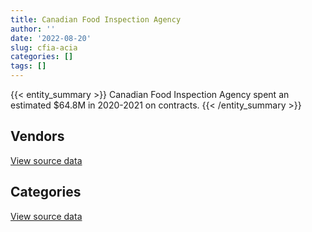 ```yaml
---
title: Canadian Food Inspection Agency
author: ''
date: '2022-08-20'
slug: cfia-acia
categories: []
tags: []
---
```


<script src="/rmarkdown-libs/htmlwidgets/htmlwidgets.js"></script>
<link href="/rmarkdown-libs/datatables-css/datatables-crosstalk.css" rel="stylesheet" />
<script src="/rmarkdown-libs/datatables-binding/datatables.js"></script>
<script src="/rmarkdown-libs/jquery/jquery-3.6.0.min.js"></script>
<link href="/rmarkdown-libs/dt-core-bootstrap/css/dataTables.bootstrap.min.css" rel="stylesheet" />
<link href="/rmarkdown-libs/dt-core-bootstrap/css/dataTables.bootstrap.extra.css" rel="stylesheet" />
<script src="/rmarkdown-libs/dt-core-bootstrap/js/jquery.dataTables.min.js"></script>
<script src="/rmarkdown-libs/dt-core-bootstrap/js/dataTables.bootstrap.min.js"></script>
<link href="/rmarkdown-libs/crosstalk/css/crosstalk.min.css" rel="stylesheet" />
<script src="/rmarkdown-libs/crosstalk/js/crosstalk.min.js"></script>
<script src="/rmarkdown-libs/htmlwidgets/htmlwidgets.js"></script>
<link href="/rmarkdown-libs/datatables-css/datatables-crosstalk.css" rel="stylesheet" />
<script src="/rmarkdown-libs/datatables-binding/datatables.js"></script>
<script src="/rmarkdown-libs/jquery/jquery-3.6.0.min.js"></script>
<link href="/rmarkdown-libs/dt-core-bootstrap/css/dataTables.bootstrap.min.css" rel="stylesheet" />
<link href="/rmarkdown-libs/dt-core-bootstrap/css/dataTables.bootstrap.extra.css" rel="stylesheet" />
<script src="/rmarkdown-libs/dt-core-bootstrap/js/jquery.dataTables.min.js"></script>
<script src="/rmarkdown-libs/dt-core-bootstrap/js/dataTables.bootstrap.min.js"></script>
<link href="/rmarkdown-libs/crosstalk/css/crosstalk.min.css" rel="stylesheet" />
<script src="/rmarkdown-libs/crosstalk/js/crosstalk.min.js"></script>

{{< entity_summary >}}
Canadian Food Inspection Agency spent an estimated \$64.8M in 2020-2021 on contracts.
{{< /entity_summary >}}

## Vendors

<div id="htmlwidget-1" style="width:100%;height:auto;" class="datatables html-widget"></div>
<script type="application/json" data-for="htmlwidget-1">{"x":{"style":"bootstrap","filter":"none","vertical":false,"data":[["<a href=\"/vendors/a_hundred_answers/\">A HUNDRED ANSWERS<\/a>","<a href=\"/vendors/ab_sciex/\">AB SCIEX<\/a>","<a href=\"/vendors/accenture/\">ACCENTURE<\/a>","<a href=\"/vendors/acklands_grainger/\">ACKLANDS GRAINGER<\/a>","<a href=\"/vendors/adobe/\">ADOBE<\/a>","<a href=\"/vendors/advanced_business_interiors/\">ADVANCED BUSINESS INTERIORS<\/a>","<a href=\"/vendors/advanced_chippewa_technologies/\">ADVANCED CHIPPEWA TECHNOLOGIES<\/a>","<a href=\"/vendors/agilent/\">AGILENT<\/a>","<a href=\"/vendors/ainsworth/\">AINSWORTH<\/a>","<a href=\"/vendors/air_liquide_canada/\">AIR LIQUIDE CANADA<\/a>","<a href=\"/vendors/als_canada/\">ALS CANADA<\/a>","<a href=\"/vendors/altis_human_resources/\">ALTIS HUMAN RESOURCES<\/a>","<a href=\"/vendors/aon_reed_stenhouse/\">AON REED STENHOUSE<\/a>","<a href=\"/vendors/ari_financial_services/\">ARI FINANCIAL SERVICES<\/a>","<a href=\"/vendors/artemp_personnel_services/\">ARTEMP PERSONNEL SERVICES<\/a>","<a href=\"/vendors/avi_spl_canada/\">AVI SPL CANADA<\/a>","<a href=\"/vendors/avondale_construction/\">AVONDALE CONSTRUCTION<\/a>","<a href=\"/vendors/bdo_canada/\">BDO CANADA<\/a>","<a href=\"/vendors/biomerieux_canada/\">BIOMERIEUX CANADA<\/a>","<a href=\"/vendors/black_mcdonald/\">BLACK MCDONALD<\/a>","<a href=\"/vendors/bluedot/\">BLUEDOT<\/a>","<a href=\"/vendors/bruker/\">BRUKER<\/a>","<a href=\"/vendors/bureau_veritas_canada/\">BUREAU VERITAS CANADA<\/a>","<a href=\"/vendors/canada_post/\">CANADA POST<\/a>","<a href=\"/vendors/canadian_corps_of_commissionaires/\">CANADIAN CORPS OF COMMISSIONAIRES<\/a>","<a href=\"/vendors/carahsoft_technology/\">CARAHSOFT TECHNOLOGY<\/a>","<a href=\"/vendors/carleton_electric/\">CARLETON ELECTRIC<\/a>","<a href=\"/vendors/caro_analytical_services/\">CARO ANALYTICAL SERVICES<\/a>","<a href=\"/vendors/cdw_canada/\">CDW CANADA<\/a>","<a href=\"/vendors/charron_human_resources/\">CHARRON HUMAN RESOURCES<\/a>","<a href=\"/vendors/cistel_technology/\">CISTEL TECHNOLOGY<\/a>","<a href=\"/vendors/closereach/\">CLOSEREACH<\/a>","<a href=\"/vendors/cnw_group/\">CNW GROUP<\/a>","<a href=\"/vendors/cofomo/\">COFOMO<\/a>","<a href=\"/vendors/construction_bugere/\">CONSTRUCTION BUGERE<\/a>","<a href=\"/vendors/contract_community/\">CONTRACT COMMUNITY<\/a>","<a href=\"/vendors/cossette_communications/\">COSSETTE COMMUNICATIONS<\/a>","<a href=\"/vendors/csdc_systems/\">CSDC SYSTEMS<\/a>","<a href=\"/vendors/d_f_s/\">D F S<\/a>","<a href=\"/vendors/d_mark_biosciences/\">D MARK BIOSCIENCES<\/a>","<a href=\"/vendors/d4is_solutions/\">D4IS SOLUTIONS<\/a>","<a href=\"/vendors/data_communications_management/\">DATA COMMUNICATIONS MANAGEMENT<\/a>","<a href=\"/vendors/dell_computer/\">DELL COMPUTER<\/a>","<a href=\"/vendors/dexter_construction/\">DEXTER CONSTRUCTION<\/a>","<a href=\"/vendors/dls_technology/\">DLS TECHNOLOGY<\/a>","<a href=\"/vendors/donna_cona/\">DONNA CONA<\/a>","<a href=\"/vendors/dynamic_facility_services/\">DYNAMIC FACILITY SERVICES<\/a>","<a href=\"/vendors/dynamic_personnel_consultants/\">DYNAMIC PERSONNEL CONSULTANTS<\/a>","<a href=\"/vendors/ecole_de_langues_la_cite/\">ECOLE DE LANGUES LA CITE<\/a>","<a href=\"/vendors/ekos_research_associates/\">EKOS RESEARCH ASSOCIATES<\/a>","<a href=\"/vendors/envirosafe_janitorial/\">ENVIROSAFE JANITORIAL<\/a>","<a href=\"/vendors/ernst_young/\">ERNST YOUNG<\/a>","<a href=\"/vendors/esbe_scientific_industries/\">ESBE SCIENTIFIC INDUSTRIES<\/a>","<a href=\"/vendors/esri/\">ESRI<\/a>","<a href=\"/vendors/evripos_janitorial_services/\">EVRIPOS JANITORIAL SERVICES<\/a>","<a href=\"/vendors/excel_human_resources/\">EXCEL HUMAN RESOURCES<\/a>","<a href=\"/vendors/exp_services/\">EXP SERVICES<\/a>","<a href=\"/vendors/factiva/\">FACTIVA<\/a>","<a href=\"/vendors/fast_forward_french/\">FAST FORWARD FRENCH<\/a>","<a href=\"/vendors/felix_technology/\">FELIX TECHNOLOGY<\/a>","<a href=\"/vendors/ford_motor_company/\">FORD MOTOR COMPANY<\/a>","<a href=\"/vendors/gartner/\">GARTNER<\/a>","<a href=\"/vendors/general_electric_canada/\">GENERAL ELECTRIC CANADA<\/a>","<a href=\"/vendors/general_motors/\">GENERAL MOTORS<\/a>","<a href=\"/vendors/genesis_integration/\">GENESIS INTEGRATION<\/a>","<a href=\"/vendors/genome_quebec/\">GENOME QUEBEC<\/a>","<a href=\"/vendors/getinge_canada/\">GETINGE CANADA<\/a>","<a href=\"/vendors/gfl_environmental/\">GFL ENVIRONMENTAL<\/a>","<a href=\"/vendors/global_knowledge/\">GLOBAL KNOWLEDGE<\/a>","<a href=\"/vendors/global_total_office/\">GLOBAL TOTAL OFFICE<\/a>","<a href=\"/vendors/global_upholstery/\">GLOBAL UPHOLSTERY<\/a>","<a href=\"/vendors/goss_gilroy/\">GOSS GILROY<\/a>","<a href=\"/vendors/graybridge_international_consulting/\">GRAYBRIDGE INTERNATIONAL CONSULTING<\/a>","<a href=\"/vendors/grc_architects/\">GRC ARCHITECTS<\/a>","<a href=\"/vendors/haworth/\">HAWORTH<\/a>","<a href=\"/vendors/hitrac/\">HITRAC<\/a>","<a href=\"/vendors/honeywell/\">HONEYWELL<\/a>","<a href=\"/vendors/hypertec/\">HYPERTEC<\/a>","<a href=\"/vendors/hyundai_auto_canada/\">HYUNDAI AUTO CANADA<\/a>","<a href=\"/vendors/ibiska_telecom/\">IBISKA TELECOM<\/a>","<a href=\"/vendors/ibm_canada/\">IBM CANADA<\/a>","<a href=\"/vendors/ifathom/\">IFATHOM<\/a>","<a href=\"/vendors/ihs_global/\">IHS GLOBAL<\/a>","<a href=\"/vendors/illumina_canada/\">ILLUMINA CANADA<\/a>","<a href=\"/vendors/imperial_cleaners/\">IMPERIAL CLEANERS<\/a>","<a href=\"/vendors/info_tech_research_group/\">INFO TECH RESEARCH GROUP<\/a>","<a href=\"/vendors/insa/\">INSA<\/a>","<a href=\"/vendors/iron_mountain/\">IRON MOUNTAIN<\/a>","<a href=\"/vendors/isomass_scientific/\">ISOMASS SCIENTIFIC<\/a>","<a href=\"/vendors/it_net_consultants/\">IT NET CONSULTANTS<\/a>","<a href=\"/vendors/johnson_controls_canada/\">JOHNSON CONTROLS CANADA<\/a>","<a href=\"/vendors/jp2g_consultants/\">JP2G CONSULTANTS<\/a>","<a href=\"/vendors/jumec_construction/\">JUMEC CONSTRUCTION<\/a>","<a href=\"/vendors/konica_minolta_business_solutions/\">KONICA MINOLTA BUSINESS SOLUTIONS<\/a>","<a href=\"/vendors/kpmg/\">KPMG<\/a>","<a href=\"/vendors/lansdowne_technologies/\">LANSDOWNE TECHNOLOGIES<\/a>","<a href=\"/vendors/laval_lab/\">LAVAL LAB<\/a>","<a href=\"/vendors/levitt_safety/\">LEVITT SAFETY<\/a>","<a href=\"/vendors/life_technologies/\">LIFE TECHNOLOGIES<\/a>","<a href=\"/vendors/lifespeak/\">LIFESPEAK<\/a>","<a href=\"/vendors/lionbridge/\">LIONBRIDGE<\/a>","<a href=\"/vendors/lowe_martin_company/\">LOWE MARTIN COMPANY<\/a>","<a href=\"/vendors/lumina_it/\">LUMINA IT<\/a>","<a href=\"/vendors/maplesoft_consulting/\">MAPLESOFT CONSULTING<\/a>","<a href=\"/vendors/maxsys_staffing_and_consulting/\">MAXSYS STAFFING AND CONSULTING<\/a>","<a href=\"/vendors/maxxam_analytics/\">MAXXAM ANALYTICS<\/a>","<a href=\"/vendors/mcnally_construction/\">MCNALLY CONSTRUCTION<\/a>","<a href=\"/vendors/mgis/\">MGIS<\/a>","<a href=\"/vendors/michanie_construction/\">MICHANIE CONSTRUCTION<\/a>","<a href=\"/vendors/micronostyx/\">MICRONOSTYX<\/a>","<a href=\"/vendors/microsoft_canada/\">MICROSOFT CANADA<\/a>","<a href=\"/vendors/mindwire_systems/\">MINDWIRE SYSTEMS<\/a>","<a href=\"/vendors/mishkumi_technologies/\">MISHKUMI TECHNOLOGIES<\/a>","<a href=\"/vendors/mitsubishi_motor_sales/\">MITSUBISHI MOTOR SALES<\/a>","<a href=\"/vendors/morneau_shepell/\">MORNEAU SHEPELL<\/a>","<a href=\"/vendors/nations_translation_group/\">NATIONS TRANSLATION GROUP<\/a>","<a href=\"/vendors/navpoint_consulting_group/\">NAVPOINT CONSULTING GROUP<\/a>","<a href=\"/vendors/neptune_security_services/\">NEPTUNE SECURITY SERVICES<\/a>","<a href=\"/vendors/newfound_recruiting/\">NEWFOUND RECRUITING<\/a>","<a href=\"/vendors/nisha_techonologies/\">NISHA TECHONOLOGIES<\/a>","<a href=\"/vendors/nissan_canada/\">NISSAN CANADA<\/a>","<a href=\"/vendors/onix_networking_canada/\">ONIX NETWORKING CANADA<\/a>","<a href=\"/vendors/opentext/\">OPENTEXT<\/a>","<a href=\"/vendors/oracle_canada/\">ORACLE CANADA<\/a>","<a href=\"/vendors/orangutech/\">ORANGUTECH<\/a>","<a href=\"/vendors/phaselock_systems_international/\">PHASELOCK SYSTEMS INTERNATIONAL<\/a>","<a href=\"/vendors/pleiad_canada/\">PLEIAD CANADA<\/a>","<a href=\"/vendors/portage_personnel/\">PORTAGE PERSONNEL<\/a>","<a href=\"/vendors/printers_plus/\">PRINTERS PLUS<\/a>","<a href=\"/vendors/procom_consultants/\">PROCOM CONSULTANTS<\/a>","<a href=\"/vendors/prosci_canada/\">PROSCI CANADA<\/a>","<a href=\"/vendors/protak_consulting_group/\">PROTAK CONSULTING GROUP<\/a>","<a href=\"/vendors/purespirit_solutions/\">PURESPIRIT SOLUTIONS<\/a>","<a href=\"/vendors/qiagen/\">QIAGEN<\/a>","<a href=\"/vendors/qmr/\">QMR<\/a>","<a href=\"/vendors/quintet_consulting/\">QUINTET CONSULTING<\/a>","<a href=\"/vendors/randstad/\">RANDSTAD<\/a>","<a href=\"/vendors/raymond_chabot_grant_thornton/\">RAYMOND CHABOT GRANT THORNTON<\/a>","<a href=\"/vendors/risk_sciences_international/\">RISK SCIENCES INTERNATIONAL<\/a>","<a href=\"/vendors/roche_diagnostics/\">ROCHE DIAGNOSTICS<\/a>","<a href=\"/vendors/sas_institute/\">SAS INSTITUTE<\/a>","<a href=\"/vendors/si_systems/\">SI SYSTEMS<\/a>","<a href=\"/vendors/siemens/\">SIEMENS<\/a>","<a href=\"/vendors/silliker_jr_laboratories/\">SILLIKER JR LABORATORIES<\/a>","<a href=\"/vendors/softchoice/\">SOFTCHOICE<\/a>","<a href=\"/vendors/sra_staffing_solutions/\">SRA STAFFING SOLUTIONS<\/a>","<a href=\"/vendors/st_joseph_print_group/\">ST JOSEPH PRINT GROUP<\/a>","<a href=\"/vendors/stantec/\">STANTEC<\/a>","<a href=\"/vendors/subaru_canada/\">SUBARU CANADA<\/a>","<a href=\"/vendors/systemscope/\">SYSTEMSCOPE<\/a>","<a href=\"/vendors/tag_hr/\">TAG HR<\/a>","<a href=\"/vendors/teknion/\">TEKNION<\/a>","<a href=\"/vendors/teksystems_canada/\">TEKSYSTEMS CANADA<\/a>","<a href=\"/vendors/telecom_computer_services/\">TELECOM COMPUTER SERVICES<\/a>","<a href=\"/vendors/the_aim_group/\">THE AIM GROUP<\/a>","<a href=\"/vendors/the_island_construction/\">THE ISLAND CONSTRUCTION<\/a>","<a href=\"/vendors/the_masha_krupp_translation_group/\">THE MASHA KRUPP TRANSLATION GROUP<\/a>","<a href=\"/vendors/the_right_door_consulting/\">THE RIGHT DOOR CONSULTING<\/a>","<a href=\"/vendors/the_vcan_group/\">THE VCAN GROUP<\/a>","<a href=\"/vendors/thermo_fisher_scientific/\">THERMO FISHER SCIENTIFIC<\/a>","<a href=\"/vendors/thyssenkrupp_elevator/\">THYSSENKRUPP ELEVATOR<\/a>","<a href=\"/vendors/tiree/\">TIREE<\/a>","<a href=\"/vendors/toshiba_canada/\">TOSHIBA CANADA<\/a>","<a href=\"/vendors/toyota_canada/\">TOYOTA CANADA<\/a>","<a href=\"/vendors/trainor_mechanical_contractors/\">TRAINOR MECHANICAL CONTRACTORS<\/a>","<a href=\"/vendors/turtle_island_staffing/\">TURTLE ISLAND STAFFING<\/a>","<a href=\"/vendors/tyco_integrated_fire_security/\">TYCO INTEGRATED FIRE SECURITY<\/a>","<a href=\"/vendors/universite_laval/\">UNIVERSITE LAVAL<\/a>","<a href=\"/vendors/university_of_guelph/\">UNIVERSITY OF GUELPH<\/a>","<a href=\"/vendors/university_of_saskatchewan/\">UNIVERSITY OF SASKATCHEWAN<\/a>","<a href=\"/vendors/vci_controls/\">VCI CONTROLS<\/a>","<a href=\"/vendors/vcm_construction/\">VCM CONSTRUCTION<\/a>","<a href=\"/vendors/vwr_international/\">VWR INTERNATIONAL<\/a>","<a href=\"/vendors/waters/\">WATERS<\/a>","<a href=\"/vendors/wolters_kluwer/\">WOLTERS KLUWER<\/a>","<a href=\"/vendors/workdynamics_technologies/\">WORKDYNAMICS TECHNOLOGIES<\/a>","<a href=\"/vendors/workplace_health_and_cost_solutions/\">WORKPLACE HEALTH AND COST SOLUTIONS<\/a>","<a href=\"/vendors/worldreach_software/\">WORLDREACH SOFTWARE<\/a>","<a href=\"/vendors/xerox/\">XEROX<\/a>","<a href=\"/vendors/york_university/\">YORK UNIVERSITY<\/a>"],[null,65190.97,7547811.66,24999.45,null,125465.36,12915.49,536420.66,null,41319.98,399821.12,132836.95,null,null,null,301304.21,3000440.88,111497.56,null,1167809.46,null,null,null,null,1311000.69,38958.42,878968.44,1559400,64785.25,null,null,699.04,24192.67,145911.18,null,null,97902.41,12242.42,126241.7,149670.55,337133.03,78032.93,null,null,null,759298.72,50351.97,null,100846.36,54508.19,null,null,41361.63,58379.19,185263.02,654594.16,null,null,61418.53,63201.76,32783.1,551303.82,17401.72,290372.15,26666.32,null,20057.5,7628.25,null,null,35710.94,11074,39865.8,88710.65,16159.59,null,null,28807.5,413427.24,168528.2,367650.47,null,null,89960.42,102281.21,77202.87,null,23040.89,null,51755.13,18259.2,null,586101.62,null,null,7314.34,null,64423.47,144094.21,null,34247.5,null,2334321.38,744927.53,null,6818563.08,79954.3,98139.12,720788.34,null,540768.67,211206.44,190593.25,null,369708.12,null,null,13703.27,null,1313031.19,2045003.61,null,31033.35,1657280.67,null,18560.25,null,null,null,null,null,40680,null,null,138583.07,11176,100430.7,69156,226088.43,35224.41,15804.18,183920.01,11040,3064710.53,18205.43,120934.21,17522.74,156225.92,null,442283.81,11254.8,112249.31,181795.93,226946.94,1227877.89,54625,84517.81,null,68425.8,665692.68,null,24707.45,null,213520.23,2064417.35,null,null,601.13,919307.76,286292.33,null,79227.64,249400.7,490398.01,null,164299.93,1455182.79,null,593186.37,176.5],[8888.03,66289.74,4783914.54,null,684657.53,18393.52,55970.92,11237.46,43271.05,null,339537.88,24542.24,null,null,59212,463588.28,null,87721.44,10930.63,1103428.93,null,null,null,31494.87,1464957.84,46033.8,null,1399369.4,45606.54,null,null,85049.4,24180,44790.99,45760.05,null,96390.31,30817.13,null,40028.22,184313.59,126497.27,null,28686.75,6962.74,808512.14,50351.97,42347.89,9393.91,52395.46,null,null,19431.51,43824.38,222767.47,1166502.51,null,null,null,null,140692.1,197001.26,null,493782.57,null,75033,204652.99,null,null,null,10443.69,null,25935,null,null,85617,5558.34,66577.62,139011.63,null,315368.47,null,1201.43,405282.82,102281.21,100011.17,null,23040.89,55653.3,null,17003.21,null,null,null,67807.02,3985.66,null,null,223173.74,null,139871.81,null,2129069.08,744731.95,null,7788396.52,null,75658.96,110093.36,null,636857.33,289686.77,null,null,369708.12,5242.27,null,13703.27,1034366.66,5175513.08,1099256.85,null,70976.01,1737706.72,null,null,19775,null,null,30081.31,null,null,null,null,42903.29,null,149362.6,null,210028.96,70767.35,805.46,160238.9,null,4303482.2,18205.43,148622.85,5077.26,73368.64,1154072.33,449939.56,13117.19,97735.84,270196.3,null,861220.45,null,null,null,null,275476.79,null,null,364531.22,71208.19,5269317.02,118947.46,null,54853.04,907841.56,286292.33,55222.9,null,97896.61,1559213.58,30497.9,27512.19,1095647.37,null,601409.02,16105.19],[26664.08,148617.45,784947.09,null,15342.47,19623.2,25175.37,125481.63,null,null,244486.8,130524.57,null,138693.93,null,119148.23,186044.33,null,6375.03,1106452.02,null,null,6182316.46,null,1574920.39,50278.65,null,1225298.55,17920.16,17389.38,null,14213.74,28365,85057.76,null,241529.95,262702.4,30901.56,null,null,184818.56,105151.21,23481.4,null,94383.8,757404.88,null,null,null,null,null,13195.97,118983.31,58947.06,223377.79,621221.4,4254.12,null,58631.56,90517.35,466862.31,736191.96,null,208848.35,null,null,261935.92,null,null,26169.46,null,null,3910.88,null,56277.36,null,14451.7,24707.45,null,null,445236.22,null,12502.33,175891.97,102561.43,78790.02,null,23071.79,19249.65,null,5122.69,null,null,null,80618.48,null,24622.7,null,503270.51,17159.87,162107.59,13329.31,1656844.01,231792.18,15839.78,null,null,null,104168.06,10767.01,715853.97,127769.35,null,87371.64,496271.32,182738.81,null,13740.81,1522663.64,10779.07,null,null,44139.34,1858349.35,null,null,null,null,14102.4,262137.13,30430.9,null,452071.99,null,65468.89,null,149771.81,81360,157448.12,null,17002.22,97910.32,39796.9,3311683.85,63307.48,111976.12,null,41616.46,630840.25,422873.2,null,null,391281.57,null,380176.21,null,null,null,null,385042.94,78723.25,null,null,143120.28,27461.7,61379.3,36978.89,55003.33,474218.65,262500,15953.28,null,300510.86,201590.59,28646.3,27189.14,1098649.14,null,595396.09,16149.31],[13089.55,154544.92,754921.79,null,null,null,null,721045.64,null,null,553175.46,60815.31,74270.58,54271.21,null,273711.64,null,null,64194.84,1194875.91,9418.74,19755.39,6420694.02,null,1678035.56,50141.28,null,1168398.82,null,48489.62,9091.98,null,29380,84825.36,null,21977.23,927899.5,7683.18,null,10237.35,null,104863.91,52030.93,null,94125.92,88130.88,80011.24,null,null,50446.71,99948.08,20704.03,29334.88,143402.97,222767.47,58272.54,12130.88,118299.39,39229.75,null,42365.29,528182.67,null,55342.6,null,null,172253.29,null,16519.58,null,null,null,26866.02,null,null,null,23646,239115.91,null,null,129745.91,1117.19,null,237073.19,110265.83,134445.91,2143.52,null,511724.82,null,null,23801.2,null,9186.53,null,null,null,null,155138.48,22530.04,101146.93,null,565378.31,620529.52,null,null,null,null,166285.64,12885.12,844960.4,null,null,23864.21,494915.38,294152.98,118254.5,13703.27,1614650.41,891901.21,null,39889,38000.35,1927117.53,1540.94,null,null,5681.74,null,356551.51,21481.3,null,4866175.44,28427.1,131275.25,null,149362.6,null,190244.07,32830.91,15501.39,97642.8,null,3389694.19,10576.8,null,null,63556.53,null,157643.14,1745.94,null,null,745955.82,267435.06,null,null,28718.6,null,928075.68,null,null,null,null,null,56783.19,113162.55,null,593538.66,231243.01,null,null,327756.25,184390.38,27120,27374.24,1095647.37,67800,626801.53,null]],"container":"<table class=\"table table-striped table-hover row-border order-column display\">\n  <thead>\n    <tr>\n      <th>Vendor<\/th>\n      <th>2017-2018<\/th>\n      <th>2018-2019<\/th>\n      <th>2019-2020<\/th>\n      <th>2020-2021<\/th>\n    <\/tr>\n  <\/thead>\n<\/table>","options":{"order":[[4,"desc"]],"pageLength":10,"autoWidth":true,"columnDefs":[{"targets":1,"render":"function(data, type, row, meta) {\n    return type !== 'display' ? data : DTWidget.formatCurrency(data, \"$\", 2, 3, \",\", \".\", true, null);\n  }"},{"targets":2,"render":"function(data, type, row, meta) {\n    return type !== 'display' ? data : DTWidget.formatCurrency(data, \"$\", 2, 3, \",\", \".\", true, null);\n  }"},{"targets":3,"render":"function(data, type, row, meta) {\n    return type !== 'display' ? data : DTWidget.formatCurrency(data, \"$\", 2, 3, \",\", \".\", true, null);\n  }"},{"targets":4,"render":"function(data, type, row, meta) {\n    return type !== 'display' ? data : DTWidget.formatCurrency(data, \"$\", 2, 3, \",\", \".\", true, null);\n  }"},{"width":"16%","targets":[1,2,3,4]},{"className":"dt-right","targets":[1,2,3,4]}],"orderClasses":false}},"evals":["options.columnDefs.0.render","options.columnDefs.1.render","options.columnDefs.2.render","options.columnDefs.3.render"],"jsHooks":[]}</script>
<p class="text-right">
<a href="https://github.com/GoC-Spending/contracts-data/tree/main/data/out/departments/cfia-acia/summary_by_fiscal_year_by_vendor.csv" class="source-data-link btn btn-link">View source data</a>
</p>

## Categories

<div id="htmlwidget-2" style="width:100%;height:auto;" class="datatables html-widget"></div>
<script type="application/json" data-for="htmlwidget-2">{"x":{"style":"bootstrap","filter":"none","vertical":false,"data":[["<a href=\"/categories/1_facilities_and_construction/\">Facilities and construction<\/a>","<a href=\"/categories/10_office_management/\">Office management<\/a>","<a href=\"/categories/2_professional_services/\">Professional services<\/a>","<a href=\"/categories/3_information_technology/\">Information technology<\/a>","<a href=\"/categories/4_medical/\">Medical<\/a>","<a href=\"/categories/5_transportation_and_logistics/\">Transportation and logistics<\/a>","<a href=\"/categories/6_industrial_products_and_services/\">Industrial products and services<\/a>","<a href=\"/categories/7_travel/\">Travel<\/a>","<a href=\"/categories/8_security_and_protection/\">Security and protection<\/a>","<a href=\"/categories/9_human_capital/\">Human capital<\/a>",null],[13327452.07,2661649.49,26267726.46,21053326.86,1537750.29,3884054.16,5847903.94,88209.72,1452501.62,1545724.73,null],[9571638.69,5815558.13,24300140.96,21174889.4,1208212.18,3425687.41,6855845.01,21992.01,1521997.41,1125653.78,624897],[2971350.16,1943735.9,20850498.96,14282929.18,1610887.85,1715531.19,5695438.3,null,1606936.32,1275413.97,null],[4745824.39,2058561.73,21816486.23,24437492.8,1927715.3,454233.15,6892673.77,null,1694711.72,770080.4,10447.5]],"container":"<table class=\"table table-striped table-hover row-border order-column display\">\n  <thead>\n    <tr>\n      <th>Category<\/th>\n      <th>2017-2018<\/th>\n      <th>2018-2019<\/th>\n      <th>2019-2020<\/th>\n      <th>2020-2021<\/th>\n    <\/tr>\n  <\/thead>\n<\/table>","options":{"order":[[4,"desc"]],"dom":"t","pageLength":30,"autoWidth":true,"columnDefs":[{"targets":1,"render":"function(data, type, row, meta) {\n    return type !== 'display' ? data : DTWidget.formatCurrency(data, \"$\", 2, 3, \",\", \".\", true, null);\n  }"},{"targets":2,"render":"function(data, type, row, meta) {\n    return type !== 'display' ? data : DTWidget.formatCurrency(data, \"$\", 2, 3, \",\", \".\", true, null);\n  }"},{"targets":3,"render":"function(data, type, row, meta) {\n    return type !== 'display' ? data : DTWidget.formatCurrency(data, \"$\", 2, 3, \",\", \".\", true, null);\n  }"},{"targets":4,"render":"function(data, type, row, meta) {\n    return type !== 'display' ? data : DTWidget.formatCurrency(data, \"$\", 2, 3, \",\", \".\", true, null);\n  }"},{"width":"16%","targets":[1,2,3,4]},{"className":"dt-right","targets":[1,2,3,4]}],"orderClasses":false,"lengthMenu":[10,25,30,50,100]}},"evals":["options.columnDefs.0.render","options.columnDefs.1.render","options.columnDefs.2.render","options.columnDefs.3.render"],"jsHooks":[]}</script>
<p class="text-right">
<a href="https://github.com/GoC-Spending/contracts-data/tree/main/data/out/departments/cfia-acia/summary_by_fiscal_year_by_category.csv" class="source-data-link btn btn-link">View source data</a>
</p>
